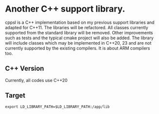 Another C++ support library.
============================

cppsl is a C++ implementation based on my previous support libraries and adapted for C++11. The libraries will be refactored. All classes currently supported from the standard library will be removed. Other improvements such as tests and the typical cmake project will also be added.
The library will include classes which may be implemented in C++20, 23 and are not currently supported by the existing compilers. It is about ARM compilers too.


## C++ Version

Currently, all codes use C++20 

## Target

```shell
export LD_LIBRARY_PATH=$LD_LIBRARY_PATH:/app/lib
```

